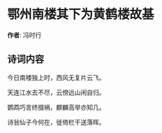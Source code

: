 # 鄂州南楼其下为黄鹤楼故基

**作者**: 冯时行

## 诗词内容

今日南楼独上时，西风无复片云飞。

天连江水去不尽，云傍远山闲自归。

鹦鹉巧言终掇祸，麒麟高举亦知几。

诗翁仙子今何在，徙倚栏干送落晖。

